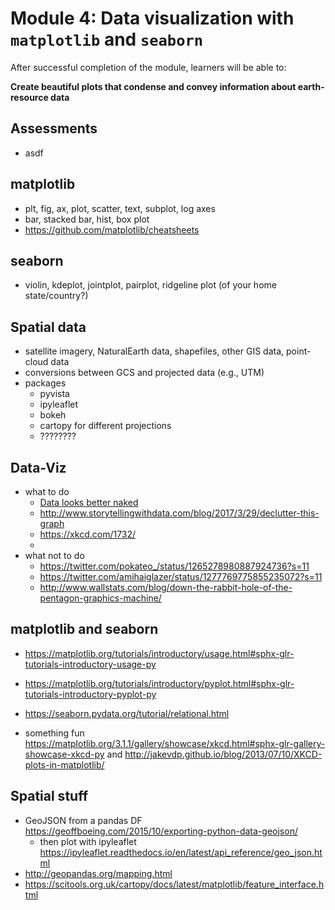 # Module 4: Data visualization with `matplotlib` and `seaborn`

After successful completion of the module, learners will be able to:

**Create beautiful plots that condense and convey information about earth-resource data**

## Assessments
- asdf

## matplotlib
- plt, fig, ax, plot, scatter, text, subplot, log axes
- bar, stacked bar, hist, box plot
- https://github.com/matplotlib/cheatsheets

## seaborn
- violin, kdeplot, jointplot, pairplot, ridgeline plot (of your home state/country?)

## Spatial data
- satellite imagery, NaturalEarth data, shapefiles, other GIS data, point-cloud data
- conversions between GCS and projected data (e.g., UTM)
- packages
  - pyvista
  - ipyleaflet
  - bokeh
  - cartopy for different projections
  - ????????





## Data-Viz
- what to do
  - [Data looks better naked](https://www.darkhorseanalytics.com/blog/data-looks-better-naked/)
  - http://www.storytellingwithdata.com/blog/2017/3/29/declutter-this-graph
  - https://xkcd.com/1732/
  -
- what not to do
  - https://twitter.com/pokateo_/status/1265278980887924736?s=11
  - https://twitter.com/amihaiglazer/status/1277769775855235072?s=11
  - http://www.wallstats.com/blog/down-the-rabbit-hole-of-the-pentagon-graphics-machine/







## matplotlib and seaborn
- https://matplotlib.org/tutorials/introductory/usage.html#sphx-glr-tutorials-introductory-usage-py
- https://matplotlib.org/tutorials/introductory/pyplot.html#sphx-glr-tutorials-introductory-pyplot-py
- https://seaborn.pydata.org/tutorial/relational.html



- something fun https://matplotlib.org/3.1.1/gallery/showcase/xkcd.html#sphx-glr-gallery-showcase-xkcd-py and http://jakevdp.github.io/blog/2013/07/10/XKCD-plots-in-matplotlib/



## Spatial stuff
- GeoJSON from a pandas DF https://geoffboeing.com/2015/10/exporting-python-data-geojson/
  - then plot with ipyleaflet https://ipyleaflet.readthedocs.io/en/latest/api_reference/geo_json.html
- http://geopandas.org/mapping.html
- https://scitools.org.uk/cartopy/docs/latest/matplotlib/feature_interface.html
